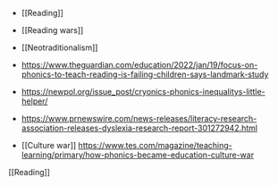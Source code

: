   - [[Reading]]
  - [[Reading wars]]
  - [[Neotraditionalism]]

  - https://www.theguardian.com/education/2022/jan/19/focus-on-phonics-to-teach-reading-is-failing-children-says-landmark-study
  - https://newpol.org/issue_post/cryonics-phonics-inequalitys-little-helper/

  - https://www.prnewswire.com/news-releases/literacy-research-association-releases-dyslexia-research-report-301272942.html

  - [[Culture war]]
    https://www.tes.com/magazine/teaching-learning/primary/how-phonics-became-education-culture-war

[[Reading]]